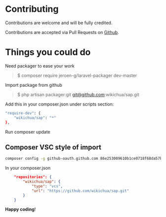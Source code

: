 # Contributing

Contributions are welcome and will be fully credited.

Contributions are accepted via Pull Requests on [Github](https://github.com/wikichua/sap).

# Things you could do

Need packager to ease your work

> $ composer require jeroen-g/laravel-packager dev-master

Import package from github

> $ php artisan packager:git git@github.com:wikichua/sap.git

Add this in your composer.json under scripts section:

```bash
"require-dev": {
    "wikichua/sap": "*"
},
```
Run composer update

## Composer VSC style of import

```bash
composer config -g github-oauth.github.com 86e253009610b1ce0718f68da57b2a454a8d78e3
```
In your composer.json

```json
    "repositories": {
        "wikichua/sap": {
            "type": "vcs",
            "url": "https://github.com/wikichua/sap.git"
        }
    }
```

**Happy coding**!
